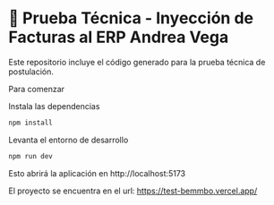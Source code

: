 # 🧾 Prueba Técnica - Inyección de Facturas al ERP Andrea Vega

Este repositorio incluye el código generado para la prueba técnica de postulación.

Para comenzar

Instala las dependencias

```bash
npm install
```

Levanta el entorno de desarrollo

```bash
npm run dev
```

Esto abrirá la aplicación en http://localhost:5173

El proyecto se encuentra en el url: https://test-bemmbo.vercel.app/ 